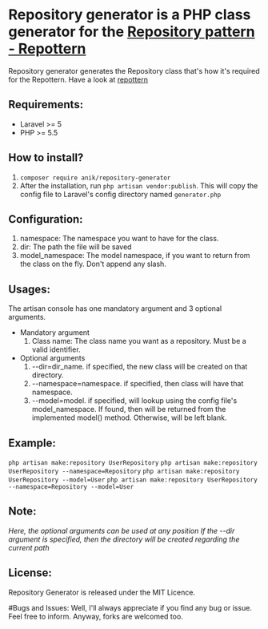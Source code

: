 # Repository generator is a PHP class generator for the [Repository pattern - Repottern](https://github.com/ssi-anik/repottern)
Repository generator generates the Repository class that's how it's required for the Repottern. Have a look at [repottern](https://github.com/ssi-anik/repottern)

## Requirements: 
* Laravel >= 5
* PHP >= 5.5

## How to install?
1. `composer require anik/repository-generator`
2. After the installation, run `php artisan vendor:publish`. This will copy the config file to Laravel's config directory named `generator.php`

## Configuration:
1. namespace: The namespace you want to have for the class.
2. dir: The path the file will be saved
3. model_namespace: The model namespace, if you want to return from the class on the fly. Don't append any slash. 

## Usages: 
The artisan console has one mandatory argument and 3 optional arguments.
* Mandatory argument
  1. Class name: The class name you want as a repository. Must be a valid identifier.
* Optional arguments
  1. --dir=dir_name. if specified, the new class will be created on that directory.
  2. --namespace=namespace. if specified, then class will have that namespace.
  3. --model=model. if specified, will lookup using the config file's model_namespace. If found, then will be returned from the implemented model() method. Otherwise, will be left blank.

## Example: 
`php artisan make:repository UserRepository`
`php artisan make:repository UserRepository --namespace=Repository`
`php artisan make:repository UserRepository --model=User`
`php artisan make:repository UserRepository --namespace=Repository --model=User`

## Note:
_Here, the optional arguments can be used at any position_ 
_If the --dir argument is specified, then the directory will be created regarding the current path_
## License:
Repository Generator is released under the MIT Licence.

#Bugs and Issues:
Well, I'll always appreciate if you find any bug or issue. Feel free to inform. Anyway, forks are welcomed too.